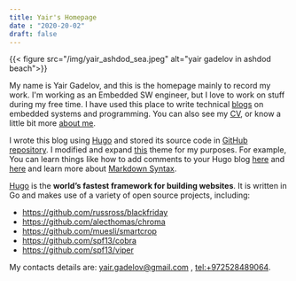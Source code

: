 ```yaml
---
title: Yair's Homepage
date : "2020-20-02"
draft: false
---
```


<!-- <img src="" class="align-right"/> -->
{{< figure src="/img/yair_ashdod_sea.jpeg" alt="yair gadelov in ashdod beach">}}

My name is Yair Gadelov, and this is the homepage mainly to record my work. I'm working as an Embedded SW engineer, but I love to work on stuff during my free time. I have used this place to write technical [blogs](/blogs/) on embedded systems and programming. You can also see my [CV](/pages/cv/), or know a little bit more [about me](/pages/about/).

I wrote this blog using [Hugo](https://gohugo.io/) and stored its source code in [GitHub repository](https://github.com/yairgd/yairgd.github.io/). I  modified and expand  [this](https://github.com/Tazeg/hugo-blog-jeffprod) theme for my purposes. For example, You can learn things like how to add comments to your Hugo blog  [here](https://yasoob.me/posts/running_staticman_on_static_hugo_blog_with_nested_comments/) and [here](https://www.datascienceblog.net/post/other/staticman_comments/) and learn more about [Markdown Syntax](https://daringfireball.net/projects/markdown/syntax#p).

[Hugo](https://github.com/gohugoio)  is the **world’s fastest framework for building websites**. It is written in Go and makes use of a variety of open source projects, including:

* https://github.com/russross/blackfriday
* https://github.com/alecthomas/chroma
* https://github.com/muesli/smartcrop
* https://github.com/spf13/cobra
* https://github.com/spf13/viper


My contacts details are: [yair.gadelov@gmail.com](mailto:yair.gadelov@gmail.com) ,  <tel:+972528489064>. 

